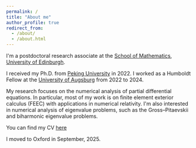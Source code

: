 ```yaml
---
permalink: /
title: "About me"
author_profile: true
redirect_from: 
  - /about/
  - /about.html
---
```


I'm a postdoctoral research associate at the [School of Mathematics](https://maths.ed.ac.uk/), [University of Edinburgh](https://www.ed.ac.uk/).

I received my Ph.D. from [Peking University](https://english.pku.edu.cn/) in 2022. I worked as a Humboldt Fellow at the [University of Augsburg](https://www.uni-augsburg.de/en/) from 2022 to 2024.

My research focuses on the numerical analysis of partial differential equations. In particular, most of my work is on finite element exterior calculus (FEEC) with applications in numerical relativity. I'm also interested in numerical analysis of eigenvalue problems, such as the Gross–Pitaevskii and biharmonic eigenvalue problems.

You can find my CV [here](../assets/CV_YizhouLiang.pdf)

I moved to Oxford in September, 2025.

